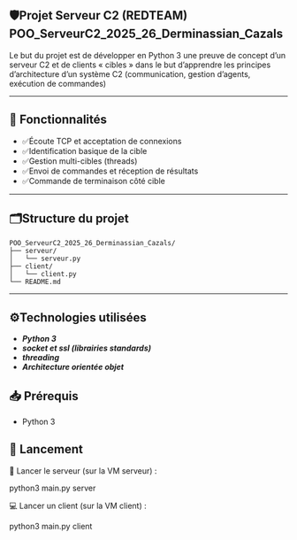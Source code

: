 ## 🛡️Projet Serveur C2 (REDTEAM) POO_ServeurC2_2025_26_Derminassian_Cazals

Le but du projet est de développer en Python 3 une preuve de concept d’un serveur C2 et de clients « cibles » dans le but d’apprendre les principes d’architecture d’un système C2 (communication, gestion d’agents, exécution de commandes)

---
## 🔐 Fonctionnalités

- ✅Écoute TCP et acceptation de connexions
- ✅Identification basique de la cible
- ✅Gestion multi-cibles (threads)
- ✅Envoi de commandes et réception de résultats
- ✅Commande de terminaison côté cible

---
## 🗂️Structure du projet

```
POO_ServeurC2_2025_26_Derminassian_Cazals/
├── serveur/
│   └── serveur.py
├── client/
│   └── client.py
└── README.md
```
---
## ⚙️Technologies utilisées

- ***Python 3***
- ***socket et ssl (librairies standards)***
-  ***threading***
- ***Architecture orientée objet***

## 📥 Prérequis

- Python 3

## 🚀 Lancement
📡 Lancer le serveur (sur la VM serveur) :

python3 main.py server

💻 Lancer un client (sur la VM client) :

python3 main.py client
